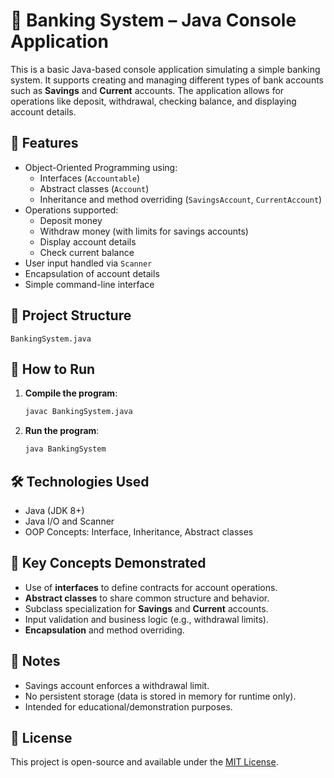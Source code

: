 # 🏦 Banking System – Java Console Application

This is a basic Java-based console application simulating a simple banking system. It supports creating and managing different types of bank accounts such as **Savings** and **Current** accounts. The application allows for operations like deposit, withdrawal, checking balance, and displaying account details.

## 📁 Features

- Object-Oriented Programming using:
  - Interfaces (`Accountable`)
  - Abstract classes (`Account`)
  - Inheritance and method overriding (`SavingsAccount`, `CurrentAccount`)
- Operations supported:
  - Deposit money
  - Withdraw money (with limits for savings accounts)
  - Display account details
  - Check current balance
- User input handled via `Scanner`
- Encapsulation of account details
- Simple command-line interface

## 📂 Project Structure

```
BankingSystem.java
```

## 🚀 How to Run

1. **Compile the program**:
   ```bash
   javac BankingSystem.java
   ```

2. **Run the program**:
   ```bash
   java BankingSystem
   ```

## 🛠 Technologies Used

- Java (JDK 8+)
- Java I/O and Scanner
- OOP Concepts: Interface, Inheritance, Abstract classes

## 🧠 Key Concepts Demonstrated

- Use of **interfaces** to define contracts for account operations.
- **Abstract classes** to share common structure and behavior.
- Subclass specialization for **Savings** and **Current** accounts.
- Input validation and business logic (e.g., withdrawal limits).
- **Encapsulation** and method overriding.

## 📌 Notes

- Savings account enforces a withdrawal limit.
- No persistent storage (data is stored in memory for runtime only).
- Intended for educational/demonstration purposes.

## 📄 License

This project is open-source and available under the [MIT License](LICENSE).
